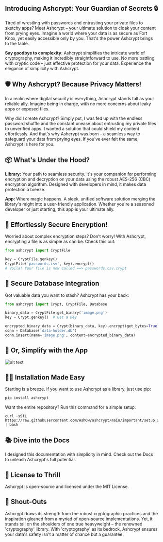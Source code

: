 ## Introducing Ashcrypt: Your Guardian of Secrets 🔒
Tired of wrestling with passwords and entrusting your private files to sketchy apps? Meet Ashcrypt – your ultimate solution to cloak your content from prying eyes. Imagine a world where your data is as secure as Fort Knox, yet easily accessible only by you. That's the power Ashcrypt brings to the table.

**Say goodbye to complexity:** Ashcrypt simplifies the intricate world of cryptography, making it incredibly straightforward to use. No more battling with cryptic code – just effective protection for your data. Experience the elegance of simplicity with Ashcrypt.

## 🛡️ Why Ashcrypt? Because Privacy Matters!
In a realm where digital security is everything, Ashcrypt stands tall as your reliable ally. Imagine being in charge, with no more concerns about leaky apps or exposed files.

Why did I create Ashcrypt? Simply put, I was fed up with the endless password shuffle and the constant unease about entrusting my private files to unverified apps. I wanted a solution that could shield my content effortlessly. And that's why Ashcrypt was born – a seamless way to safeguard your data from prying eyes. If you've ever felt the same, Ashcrypt is here for you.
## 📦 What's Under the Hood?
**Library:** Your path to seamless security. It's your companion for performing encryption and decryption on your data using the robust AES-256 (CBC) encryption algorithm. Designed with developers in mind, it makes data protection a breeze.

**App:** Where magic happens. A sleek, unified software solution merging the library's might into a user-friendly application. Whether you're a seasoned developer or just starting, this app is your ultimate ally.
## 🔑  Effortlessly Secure Encryption!
Worried about complex encryption steps? Don't worry! With Ashcrypt, encrypting a file is as simple as can be. Check this out:
```python
from ashcrypt import CryptFile

key = CryptFile.genkey()
CryptFile('passwords.csv', key).encrypt()
# Voila! Your file is now called ==> passwords.csv.crypt
```
## 💾 Secure Database Integration
Got valuable data you want to stash? Ashcrypt has your back:
```python
from ashcrypt import Crypt, CryptFile, Database

binary_data = CryptFile.get_binary('image.png')
key = Crypt.genkey()  # Get a key

encrypted_binary_data = Crypt(binary_data, key).encrypt(get_bytes=True)
conn = Database('data-holder.db')
conn.insert(name='image.png', content=encrypted_binary_data)
```
## 🚀 Or, Simplify with the App

![alt text](docs/assets/GUI.png)


## 🧙‍♂️ Installation Made Easy
Starting is a breeze. If you want to use Ashcrypt as a library, just use pip:
```python
pip install ashcrypt
```
Want the entire repository? Run this command for a simple setup:
```shell
curl -sSfL https://raw.githubusercontent.com/AshGw/ashcrypt/main/important/setup.sh | bash
```
## 📚 Dive into the Docs
I designed this documentation with simplicity in mind. Check out the Docs to unleash Ashcrypt's full potential.
## 🔐 License to Thrill
Ashcrypt is open-source and licensed under the MIT License.
## 🙌 Shout-Outs
Ashcrypt draws its strength from the robust cryptographic practices and the inspiration gleaned from a myriad of open-source implementations. Yet, it stands tall on the shoulders of one true heavyweight – the renowned 'cryptography' library. With 'cryptography' as its bedrock, Ashcrypt ensures your data's safety isn't a matter of chance but a guarantee.
